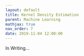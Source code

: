 ```yaml
---
layout: default
title: Kernel Density Estimation
parent: Machine Learning
mathjax: true
nav_order: 7
date: 2019-11-04 12:00:00
---
```


In Writing...